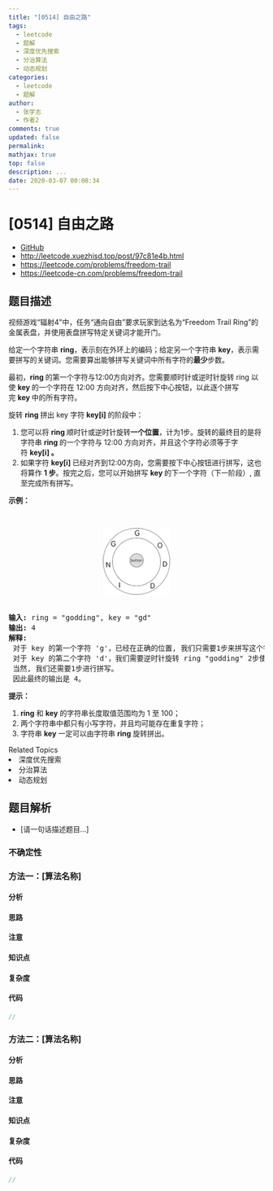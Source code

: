```yaml
---
title: "[0514] 自由之路"
tags:
  - leetcode
  - 题解
  - 深度优先搜索
  - 分治算法
  - 动态规划
categories:
  - leetcode
  - 题解
author:
  - 张学志
  - 作者2
comments: true
updated: false
permalink:
mathjax: true
top: false
description: ...
date: 2020-03-07 00:08:34
---
```



# [0514] 自由之路
* [GitHub](https://github.com/algoboy101/LeetCodeCrowdsource/tree/master/_posts/QA/%5B0514%5D%20%E8%87%AA%E7%94%B1%E4%B9%8B%E8%B7%AF.md)
* http://leetcode.xuezhisd.top/post/97c81e4b.html
* https://leetcode.com/problems/freedom-trail
* https://leetcode-cn.com/problems/freedom-trail


## 题目描述

<p>视频游戏&ldquo;辐射4&rdquo;中，任务&ldquo;通向自由&rdquo;要求玩家到达名为&ldquo;Freedom Trail Ring&rdquo;的金属表盘，并使用表盘拼写特定关键词才能开门。</p>

<p>给定一个字符串&nbsp;<strong>ring</strong>，表示刻在外环上的编码；给定另一个字符串&nbsp;<strong>key</strong>，表示需要拼写的关键词。您需要算出能够拼写关键词中所有字符的<strong>最少</strong>步数。</p>

<p>最初，<strong>ring&nbsp;</strong>的第一个字符与12:00方向对齐。您需要顺时针或逆时针旋转 ring 以使&nbsp;<strong>key&nbsp;</strong>的一个字符在 12:00 方向对齐，然后按下中心按钮，以此逐个拼写完&nbsp;<strong>key&nbsp;</strong>中的所有字符。</p>

<p>旋转&nbsp;<strong>ring&nbsp;</strong>拼出 key 字符&nbsp;<strong>key[i]&nbsp;</strong>的阶段中：</p>

<ol>
	<li>您可以将&nbsp;<strong>ring&nbsp;</strong>顺时针或逆时针旋转<strong>一个位置</strong>，计为1步。旋转的最终目的是将字符串&nbsp;<strong>ring&nbsp;</strong>的一个字符与 12:00 方向对齐，并且这个字符必须等于字符&nbsp;<strong>key[i] 。</strong></li>
	<li>如果字符&nbsp;<strong>key[i]&nbsp;</strong>已经对齐到12:00方向，您需要按下中心按钮进行拼写，这也将算作&nbsp;<strong>1 步</strong>。按完之后，您可以开始拼写&nbsp;<strong>key&nbsp;</strong>的下一个字符（下一阶段）, 直至完成所有拼写。</li>
</ol>

<p><strong>示例：</strong></p>

<p>&nbsp;</p>

<center><img src="https://raw.githubusercontent.com/algoboy101/LeetCodeCrowdsource/master/imgs/ring.jpg" style="width: 26%;"></center>
&nbsp;

<pre><strong>输入:</strong> ring = &quot;godding&quot;, key = &quot;gd&quot;
<strong>输出:</strong> 4
<strong>解释:</strong>
 对于 key 的第一个字符 &#39;g&#39;，已经在正确的位置, 我们只需要1步来拼写这个字符。 
 对于 key 的第二个字符 &#39;d&#39;，我们需要逆时针旋转 ring &quot;godding&quot; 2步使它变成 &quot;ddinggo&quot;。
 当然, 我们还需要1步进行拼写。
 因此最终的输出是 4。
</pre>

<p><strong>提示：</strong></p>

<ol>
	<li><strong>ring</strong> 和&nbsp;<strong>key</strong>&nbsp;的字符串长度取值范围均为&nbsp;1 至&nbsp;100；</li>
	<li>两个字符串中都只有小写字符，并且均可能存在重复字符；</li>
	<li>字符串&nbsp;<strong>key</strong>&nbsp;一定可以由字符串 <strong>ring</strong>&nbsp;旋转拼出。</li>
</ol><div><div>Related Topics</div><div><li>深度优先搜索</li><li>分治算法</li><li>动态规划</li></div></div>


## 题目解析
* [请一句话描述题目...]

### 不确定性


### 方法一：[算法名称]

#### 分析

#### 思路

#### 注意

#### 知识点

#### 复杂度

#### 代码

```cpp
//
```


### 方法二：[算法名称]

#### 分析

#### 思路

#### 注意

#### 知识点

#### 复杂度

#### 代码

```cpp
//
```


